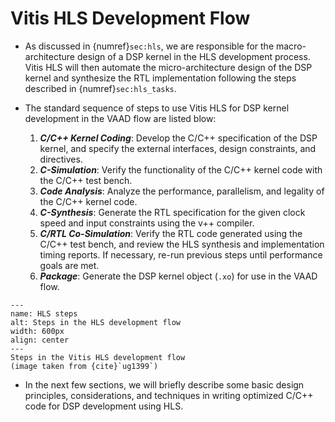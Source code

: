# Vitis HLS Development Flow

* As discussed in {numref}`sec:hls`, we are responsible for the
  macro-architecture design of a DSP kernel in the HLS development
  process. Vitis HLS will then automate the micro-architecture
  design of the DSP kernel and synthesize the RTL implementation
  following the steps described in {numref}`sec:hls_tasks`. 

* The standard sequence of steps to use Vitis HLS for DSP kernel
  development in the VAAD flow are listed blow:
  1. ***C/C++ Kernel Coding***: Develop the C/C++ specification of the
     DSP kernel, and specify the external interfaces, design
     constraints, and directives.
  2. ***C-Simulation***: Verify the functionality of the C/C++ kernel
     code with the C/C++ test bench.
  3. ***Code Analysis***: Analyze the performance, parallelism, and
     legality of the C/C++ kernel code.
  4. ***C-Synthesis***: Generate the RTL specification for the given
     clock speed and input constraints using the v++ compiler.
  5. ***C/RTL Co-Simulation***: Verify the RTL code generated using
     the C/C++ test bench, and review the HLS synthesis and
     implementation timing reports. If necessary, re-run previous
     steps until performance goals are met.
  6. ***Package***: Generate the DSP kernel object (`.xo`) for use in
     the VAAD flow.

 ```{figure} ../figs/hls_steps.png
 ---
 name: HLS steps
 alt: Steps in the HLS development flow
 width: 600px
 align: center
 ---
 Steps in the Vitis HLS development flow 
 (image taken from {cite}`ug1399`)
 ```

* In the next few sections, we will briefly describe some basic design
  principles, considerations, and techniques in writing optimized
  C/C++ code for DSP development using HLS.
